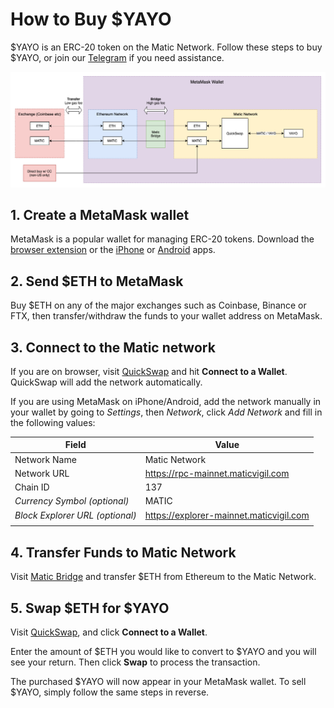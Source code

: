 # How to Buy $YAYO

$YAYO is an ERC-20 token on the Matic Network. Follow these steps to buy
$YAYO, or join our [Telegram](#TODO) if you need assistance.

![Flowchart](flow.png)

## 1. Create a MetaMask wallet

MetaMask is a popular wallet for managing ERC-20 tokens. Download the
[browser extension](https://metamask.io/download.html) or the
[iPhone](https://apps.apple.com/us/app/metamask/id1438144202) or
[Android](https://play.google.com/store/apps/details?id=io.metamask) apps.

## 2. Send $ETH to MetaMask

Buy $ETH on any of the major exchanges such as Coinbase, Binance or FTX,
then transfer/withdraw the funds to your wallet address on MetaMask.

## 3. Connect to the Matic network

If you are on browser, visit [QuickSwap](https://quickswap.exchange/#/swap)
and hit **Connect to a Wallet**. QuickSwap will add the network automatically.

If you are using MetaMask on iPhone/Android, add the network manually in your
wallet by going to _Settings_, then _Network_, click _Add Network_ and fill in
the following values:

| Field                           | Value                                   |
| ------------------------------- | --------------------------------------- |
| Network Name                    | Matic Network                           |
| Network URL                     | https://rpc-mainnet.maticvigil.com      |
| Chain ID                        | 137                                     |
| _Currency Symbol (optional)_    | MATIC                                   |
| _Block Explorer URL (optional)_ | https://explorer-mainnet.maticvigil.com |
|                                 |                                         |

## 4. Transfer Funds to Matic Network

Visit [Matic Bridge](https://wallet.matic.network/bridge) and transfer $ETH
from Ethereum to the Matic Network.

## 5. Swap $ETH for $YAYO

Visit [QuickSwap](https://quickswap.exchange/#/swap), and click
**Connect to a Wallet**.

Enter the amount of $ETH you would like to convert to $YAYO and you will see
your return. Then click **Swap** to process the transaction.

The purchased $YAYO will now appear in your MetaMask wallet. To sell $YAYO,
simply follow the same steps in reverse.
